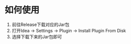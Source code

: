 # 如何使用
1. 前往Release下载对应的Jar包
2. 打开Idea -> Settings -> Plugin -> Install Plugin From Disk
3. 选择下载下来的Jar包即可
